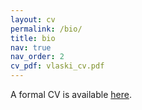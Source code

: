 ```yaml
---
layout: cv
permalink: /bio/
title: bio
nav: true
nav_order: 2
cv_pdf: vlaski_cv.pdf
---
```

A formal CV is available [here](/bio/vlaski_cv.pdf).
